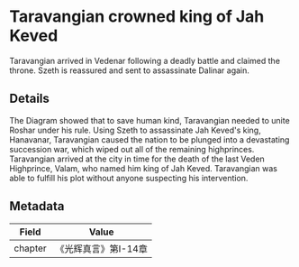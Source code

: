 # Taravangian crowned king of Jah Keved
Taravangian arrived in Vedenar following a deadly battle and claimed the throne. Szeth is reassured and sent to assassinate Dalinar again.

## Details
The Diagram showed that to save human kind, Taravangian needed to unite Roshar under his rule. Using Szeth to assassinate Jah Keved's king, Hanavanar, Taravangian caused the nation to be plunged into a devastating succession war, which wiped out all of the remaining highprinces. Taravangian arrived at the city in time for the death of the last Veden Highprince, Valam, who named him king of Jah Keved. Taravangian was able to fulfill his plot without anyone suspecting his intervention.

## Metadata
| Field | Value |
| ----- | ----- |
| chapter | 《光辉真言》第I-14章 |
